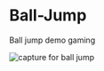 # Ball-Jump
Ball jump demo gaming


![capture for ball jump](https://user-images.githubusercontent.com/84296565/159123320-85f83888-bc6d-45d7-a015-5da21a6b0c92.PNG)
